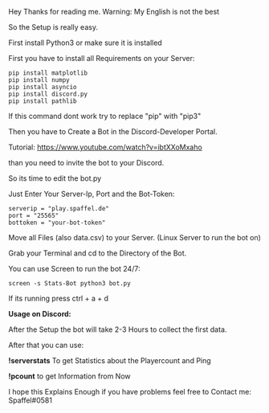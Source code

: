 Hey Thanks for reading me.  Warning: My English is not the best

So the Setup is really easy.

First install Python3 or make sure it is installed

First you have to install all Requirements on your Server:
```
pip install matplotlib
pip install numpy
pip install asyncio
pip install discord.py
pip install pathlib
```

If this command dont work try to replace "pip" with "pip3"

Then you have to Create a Bot in the Discord-Developer Portal.

Tutorial:  <https://www.youtube.com/watch?v=ibtXXoMxaho>

than you need to invite the bot to your Discord.

So its time to edit the bot.py

Just Enter Your Server-Ip, Port and the Bot-Token:

```
serverip = "play.spaffel.de"
port = "25565"
bottoken = "your-bot-token"
```

Move all Files (also data.csv) to your Server. (Linux Server to run the bot on)

Grab your Terminal and cd to the Directory of the Bot.

You can use Screen to run the bot 24/7:

```
screen -s Stats-Bot python3 bot.py
```

If its running press ctrl + a + d

**Usage on Discord:**

After the Setup the bot will take 2-3 Hours to collect the first data.

After that you can use:

**!serverstats** To get Statistics about the Playercount and Ping

**!pcount** to get Information from Now

I hope this Explains Enough if you have problems feel free to Contact me: Spaffel#0581
